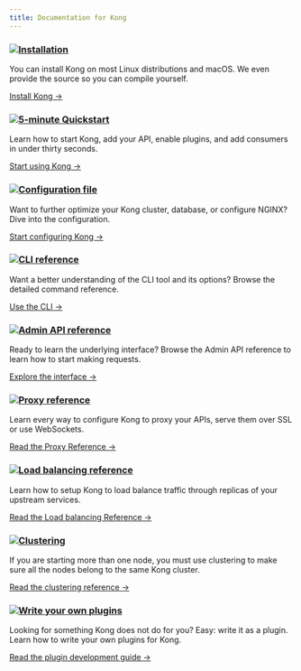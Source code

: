 ```yaml
---
title: Documentation for Kong
---
```


<div class="docs-grid">
  <div class="docs-grid-block">
    <h3><img src="/_assets/images/icons/documentation/icn-window.svg" /><a href="https://konghq.com/install/">Installation</a></h3>
    <p>You can install Kong on most Linux distributions and macOS. We even provide the source so you can compile yourself.</p>
    <a href="https://konghq.com/install/">Install Kong &rarr;</a>
  </div>

  <div class="docs-grid-block">
    <h3><img src="/_assets/images/icons/documentation/icn-quickstart.svg" /><a href="/{{page.kong_version}}/getting-started/quickstart">5-minute Quickstart</a></h3>
    <p>Learn how to start Kong, add your API, enable plugins, and add consumers in under thirty seconds.</p>
    <a href="/{{page.kong_version}}/getting-started/quickstart">Start using Kong &rarr;</a>
  </div>

  <div class="docs-grid-block">
    <h3><img src="/_assets/images/icons/documentation/icn-doc-reference.svg" /><a href="/{{page.kong_version}}/configuration">Configuration file</a></h3>
    <p>Want to further optimize your Kong cluster, database, or configure NGINX? Dive into the configuration.</p>
    <a href="/{{page.kong_version}}/configuration">Start configuring Kong &rarr;</a>
  </div>

  <div class="docs-grid-block">
    <h3><img src="/_assets/images/icons/documentation/icn-doc-reference.svg" /><a href="/{{page.kong_version}}/cli">CLI reference</a></h3>
    <p>Want a better understanding of the CLI tool and its options? Browse the detailed command reference.</p>
    <a href="/{{page.kong_version}}/cli">Use the CLI &rarr;</a>
  </div>

  <div class="docs-grid-block">
    <h3><img src="/_assets/images/icons/documentation/icn-doc-reference.svg" /><a href="/{{page.kong_version}}/admin-api">Admin API reference</a></h3>
    <p>Ready to learn the underlying interface? Browse the Admin API reference to learn how to start making requests.</p>
    <a href="/{{page.kong_version}}/admin-api">Explore the interface &rarr;</a>
  </div>

  <div class="docs-grid-block">
    <h3><img src="/_assets/images/icons/documentation/icn-doc-reference.svg" /><a href="/{{page.kong_version}}/proxy">Proxy reference</a></h3>
    <p>Learn every way to configure Kong to proxy your APIs, serve them over SSL or use WebSockets.</p>
    <a href="/{{page.kong_version}}/proxy">Read the Proxy Reference &rarr;</a>
  </div>

  <div class="docs-grid-block">
    <h3><img src="/_assets/images/icons/documentation/icn-doc-reference.svg" /><a href="/{{page.kong_version}}/loadbalancing">Load balancing reference</a></h3>
    <p>Learn how to setup Kong to load balance traffic through replicas of your upstream services.</p>
    <a href="/{{page.kong_version}}/loadbalancing">Read the Load balancing Reference &rarr;</a>
  </div>

  <div class="docs-grid-block">
    <h3><img src="/_assets/images/icons/documentation/icn-clustering.svg" /><a href="/{{page.kong_version}}/clustering">Clustering</a></h3>
    <p>If you are starting more than one node, you must use clustering to make sure all the nodes belong to the same Kong cluster.</p>
    <a href="/{{page.kong_version}}/clustering">Read the clustering reference &rarr;</a>
  </div>

  <div class="docs-grid-block">
    <h3><img src="/_assets/images/icons/documentation/icn-window.svg" /><a href="/{{page.kong_version}}/plugin-development">Write your own plugins</a></h3>
    <p>Looking for something Kong does not do for you? Easy: write it as a plugin. Learn how to write your own plugins for Kong.</p>
    <a href="/{{page.kong_version}}/plugin-development">Read the plugin development guide &rarr;</a>
  </div>
</div>
